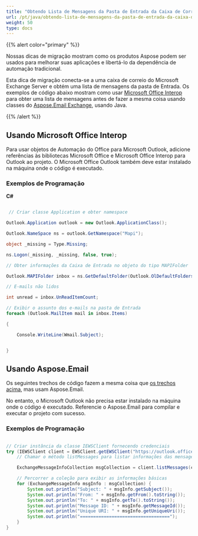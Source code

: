 ```yaml
---
title: "Obtendo Lista de Mensagens da Pasta de Entrada da Caixa de Correio do Microsoft Exchange Server"
url: /pt/java/obtendo-lista-de-mensagens-da-pasta-de-entrada-da-caixa-de-correio-do-microsoft-exchange-server/
weight: 50
type: docs
---
```



{{% alert color="primary" %}} 

Nossas dicas de migração mostram como os produtos Aspose podem ser usados para melhorar suas aplicações e libertá-lo da dependência de automação tradicional.

Esta dica de migração conecta-se a uma caixa de correio do Microsoft Exchange Server e obtém uma lista de mensagens da pasta de Entrada. Os exemplos de código abaixo mostram como usar [Microsoft Office Interop](#using-microsoft-office-interop) para obter uma lista de mensagens antes de fazer a mesma coisa usando classes do [Aspose.Email Exchange](#using-asposeemail), usando Java.

{{% /alert %}} 
## **Usando Microsoft Office Interop**
Para usar objetos de Automação do Office para Microsoft Outlook, adicione referências às bibliotecas Microsoft Office e Microsoft Office Interop para Outlook ao projeto. O Microsoft Office Outlook também deve estar instalado na máquina onde o código é executado.
### **Exemplos de Programação**
**C#**

~~~cs

 // Criar classe Application e obter namespace

Outlook.Application outlook = new Outlook.ApplicationClass();

Outlook.NameSpace ns = outlook.GetNamespace("Mapi");

object _missing = Type.Missing;

ns.Logon(_missing, _missing, false, true);

// Obter informações da Caixa de Entrada no objeto do tipo MAPIFolder

Outlook.MAPIFolder inbox = ns.GetDefaultFolder(Outlook.OlDefaultFolders.olFolderInbox);

// E-mails não lidos

int unread = inbox.UnReadItemCount;

// Exibir o assunto dos e-mails na pasta de Entrada
foreach (Outlook.MailItem mail in inbox.Items)

{

    Console.WriteLine(Wmail.Subject);


}


~~~
## **Usando Aspose.Email**
Os seguintes trechos de código fazem a mesma coisa que [os trechos acima](#using-microsoft-office-interop), mas usam Aspose.Email.

No entanto, o Microsoft Outlook não precisa estar instalado na máquina onde o código é executado. Referencie o Aspose.Email para compilar e executar o projeto com sucesso.
### **Exemplos de Programação**

~~~java

// Criar instância da classe IEWSClient fornecendo credenciais
try (IEWSClient client = EWSClient.getEWSClient("https://outlook.office365.com/EWS/Exchange.asmx", "username", "password", "domain")) {
    // Chamar o método listMessages para listar informações das mensagens da Caixa de Entrada

    ExchangeMessageInfoCollection msgCollection = client.listMessages(client.getMailboxInfo().getInboxUri());

    // Percorrer a coleção para exibir as informações básicas
    for (ExchangeMessageInfo msgInfo : msgCollection) {
        System.out.println("Subject: " + msgInfo.getSubject());
        System.out.println("From: " + msgInfo.getFrom().toString());
        System.out.println("To: " + msgInfo.getTo().toString());
        System.out.println("Message ID: " + msgInfo.getMessageId());
        System.out.println("Unique URI: " + msgInfo.getUniqueUri());
        System.out.println("==================================");
    }
}

~~~